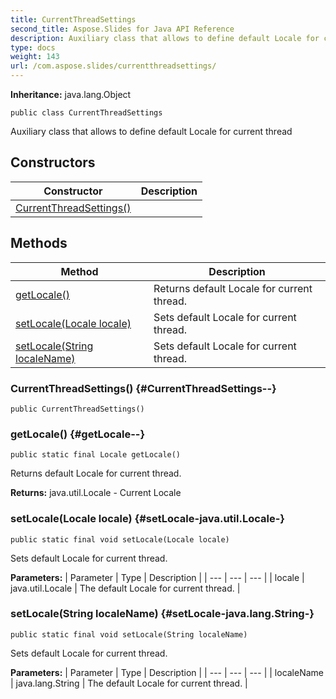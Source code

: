 ```yaml
---
title: CurrentThreadSettings
second_title: Aspose.Slides for Java API Reference
description: Auxiliary class that allows to define default Locale for current thread
type: docs
weight: 143
url: /com.aspose.slides/currentthreadsettings/
---
```

**Inheritance:**
java.lang.Object
```
public class CurrentThreadSettings
```

Auxiliary class that allows to define default Locale for current thread
## Constructors

| Constructor | Description |
| --- | --- |
| [CurrentThreadSettings()](#CurrentThreadSettings--) |  |
## Methods

| Method | Description |
| --- | --- |
| [getLocale()](#getLocale--) | Returns default Locale for current thread. |
| [setLocale(Locale locale)](#setLocale-java.util.Locale-) | Sets default Locale for current thread. |
| [setLocale(String localeName)](#setLocale-java.lang.String-) | Sets default Locale for current thread. |
### CurrentThreadSettings() {#CurrentThreadSettings--}
```
public CurrentThreadSettings()
```


### getLocale() {#getLocale--}
```
public static final Locale getLocale()
```


Returns default Locale for current thread.

**Returns:**
java.util.Locale - Current Locale
### setLocale(Locale locale) {#setLocale-java.util.Locale-}
```
public static final void setLocale(Locale locale)
```


Sets default Locale for current thread.

**Parameters:**
| Parameter | Type | Description |
| --- | --- | --- |
| locale | java.util.Locale | The default Locale for current thread. |

### setLocale(String localeName) {#setLocale-java.lang.String-}
```
public static final void setLocale(String localeName)
```


Sets default Locale for current thread.

**Parameters:**
| Parameter | Type | Description |
| --- | --- | --- |
| localeName | java.lang.String | The default Locale for current thread. |

